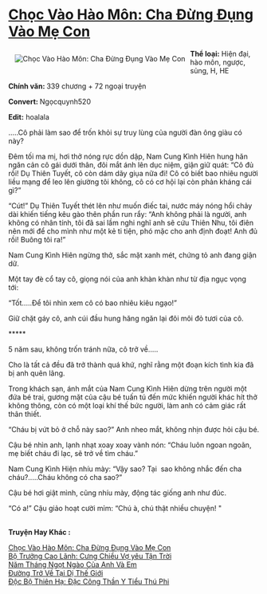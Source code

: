 <a href="https://utruyen.com/truyen/choc-vao-hao-mon-cha-dung-dung-vao-me-con/17324/" title="Chọc Vào Hào Môn: Cha Đừng Đụng Vào Mẹ Con"><h1>Chọc Vào Hào Môn: Cha Đừng Đụng Vào Mẹ Con</h1></a><div style="display:table"><img align="right" style="float: left; padding: 10px;" src="https://utruyen.com/images/story/200x260/choc-vao-hao-mon-cha-dung-dung-vao-me-con.jpg" alt="Chọc Vào Hào Môn: Cha Đừng Đụng Vào Mẹ Con"><b>Thể loại:</b> Hiện đại, hào môn, ngược, sủng, H, HE<p></p><b>Chính văn: </b>339 chương + 72 ngoại truyện<p></p><b>Convert: </b>Ngọcquynh520<p></p><b>Edit:</b> hoalala<p></p>…..Cô phải làm sao để trốn khỏi sự truy lùng của người đàn ông giàu có này?<p></p>Đêm tối ma mị, hơi thở nóng rực dồn dập, Nam Cung Kình Hiên hung hăn ngăn cản cô gái dưới thân, đôi mắt ánh lên dục niệm, giận giữ quát: “Cô đủ rồi! Dụ Thiên Tuyết, cô còn dám dãy giụa nữa đi! Cô có biết bao nhiêu người liều mạng để leo lên giường tôi không, cô có cơ hội lại còn phản kháng cái gì?”<p></p>“Cút!” Dụ Thiên Tuyết thét lên như muốn điếc tai, nước máy nóng hổi chảy dài khiến tiếng kêu gào thên phần run rẩy: “Anh không phải là người, anh không có nhân tính, tôi đã sai lầm nghi nghĩ anh sẽ cứu Thiên Nhu, tôi điên nên mới để cho mình như một kẻ ti tiện, phó mặc cho anh định đoạt! Anh đủ rồi! Buông tôi ra!”<p></p>Nam Cung Kình Hiên ngừng thở, sắc mặt xanh mét, chứng tỏ anh đang giận dữ.<p></p>Một tay đè cổ tay cô, giọng nói của anh khàn khàn như từ địa ngục vọng tới: <p></p>“Tốt.....Để tôi nhìn xem cô có bao nhiêu kiêu ngạo!”<p></p>Giữ chặt gáy cô, anh cúi đầu hung hăng ngăn lại đôi môi đỏ tươi của cô.<p></p>*****<p></p>5 năm sau, không trốn tránh nữa, cô trở về.....<p></p>Cho là tất cả đều đã trở thành quá khứ, nghĩ rằng một đoạn kích tình kia đã bị anh quên lãng.<p></p>Trong khách sạn, ánh mắt của Nam Cung Kình Hiên dừng trên người một đứa bé trai, gương mặt của cậu bé tuấn tú đến mức khiến người khác hít thở không thông, còn có một loại khí thế bức người, làm anh có cảm giác rất thân thiết.<p></p>“Cháu bị vứt bỏ ở chỗ này sao?” Anh nheo mắt, không nhịn được hỏi cậu bé.<p></p>Cậu bé nhìn anh, lạnh nhạt xoay xoay vành nón: “Cháu luôn ngoan ngoãn, mẹ biết cháu đi lạc, sẽ trở về tìm cháu.”<p></p>Nam Cung Kình Hiện nhíu mày: “Vậy sao? Tại  sao không nhắc đến cha cháu?.....Cháu không có cha sao?”<p></p>Cậu bé hơi giật mình, cũng nhíu mày, động tác giống anh như đúc.<p></p>“Có a!” Cậu giảo hoạt cười mỉm: “Chú à, chú thật nhiều chuyện! "</div><p><br><b>Truyện Hay Khác :</b></p><a href="https://utruyen.com/truyen/choc-vao-hao-mon-cha-dung-dung-vao-me-con/17324/" alt="Chọc Vào Hào Môn: Cha Đừng Đụng Vào Mẹ Con">Chọc Vào Hào Môn: Cha Đừng Đụng Vào Mẹ Con</a><br/><a href="https://utruyen.com/truyen/bo-truong-cao-lanh-cung-chieu-vo-yeu-tan-troi/19070/" alt="Bộ Trưởng Cao Lãnh: Cưng Chiều Vợ yêu Tận Trời">Bộ Trưởng Cao Lãnh: Cưng Chiều Vợ yêu Tận Trời</a><br/><a href="https://github.com/quanluxury/ngontinh_top100/tree/master/19008" alt="Năm Tháng Ngọt Ngào Của Anh Và Em">Năm Tháng Ngọt Ngào Của Anh Và Em</a><br/><a href="https://github.com/quanluxury/ngontinh_top100/tree/master/17564" alt="Đường Trở Về Tại Dị Thế Giới">Đường Trở Về Tại Dị Thế Giới</a><br/><a href="https://images.google.com.gt/url?q=https%3A%2F%2Futruyen.com%2Ftruyen%2Fdoc-bo-thien-ha-dac-cong-than-y-tieu-thu-phi%2F15588%2F" alt="Độc Bộ Thiên Hạ: Đặc Công Thần Y Tiểu Thú Phi">Độc Bộ Thiên Hạ: Đặc Công Thần Y Tiểu Thú Phi</a><br/>